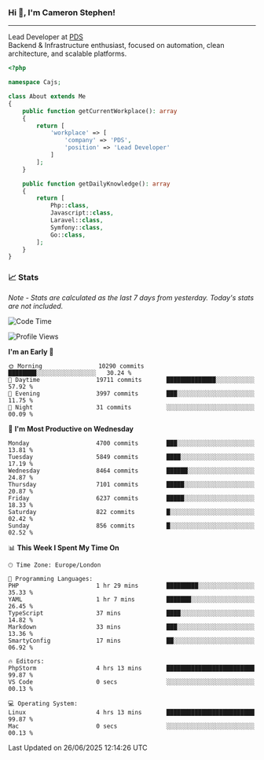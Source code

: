 ### Hi 👋, I'm Cameron Stephen!

---

Lead Developer at [PDS](https://prindatasolutions.co.uk)  
Backend & Infrastructure enthusiast, focused on automation, clean architecture, and scalable platforms.


```php
<?php

namespace Cajs;

class About extends Me
{
    public function getCurrentWorkplace(): array
    {
        return [
            'workplace' => [
                'company' => 'PDS',
                'position' => 'Lead Developer'
            ]
        ];
    }

    public function getDailyKnowledge(): array
    {
        return [
            Php::class,
            Javascript::class,
            Laravel::class,
            Symfony::class,
            Go::class,
        ];
    }
}
```

### 📈 Stats
<p><em>Note - Stats are calculated as the last 7 days from yesterday. Today's stats are not included.</em></p>


<!--START_SECTION:waka-->
![Code Time](http://img.shields.io/badge/Code%20Time-4%2C544%20hrs%2032%20mins-blue)

![Profile Views](http://img.shields.io/badge/Profile%20Views-0-blue)

**I'm an Early 🐤** 

```text
🌞 Morning                10290 commits       ████████░░░░░░░░░░░░░░░░░   30.24 % 
🌆 Daytime                19711 commits       ██████████████░░░░░░░░░░░   57.92 % 
🌃 Evening                3997 commits        ███░░░░░░░░░░░░░░░░░░░░░░   11.75 % 
🌙 Night                  31 commits          ░░░░░░░░░░░░░░░░░░░░░░░░░   00.09 % 
```
📅 **I'm Most Productive on Wednesday** 

```text
Monday                   4700 commits        ███░░░░░░░░░░░░░░░░░░░░░░   13.81 % 
Tuesday                  5849 commits        ████░░░░░░░░░░░░░░░░░░░░░   17.19 % 
Wednesday                8464 commits        ██████░░░░░░░░░░░░░░░░░░░   24.87 % 
Thursday                 7101 commits        █████░░░░░░░░░░░░░░░░░░░░   20.87 % 
Friday                   6237 commits        █████░░░░░░░░░░░░░░░░░░░░   18.33 % 
Saturday                 822 commits         █░░░░░░░░░░░░░░░░░░░░░░░░   02.42 % 
Sunday                   856 commits         █░░░░░░░░░░░░░░░░░░░░░░░░   02.52 % 
```


📊 **This Week I Spent My Time On** 

```text
🕑︎ Time Zone: Europe/London

💬 Programming Languages: 
PHP                      1 hr 29 mins        █████████░░░░░░░░░░░░░░░░   35.33 % 
YAML                     1 hr 7 mins         ███████░░░░░░░░░░░░░░░░░░   26.45 % 
TypeScript               37 mins             ████░░░░░░░░░░░░░░░░░░░░░   14.82 % 
Markdown                 33 mins             ███░░░░░░░░░░░░░░░░░░░░░░   13.36 % 
SmartyConfig             17 mins             ██░░░░░░░░░░░░░░░░░░░░░░░   06.92 % 

🔥 Editors: 
PhpStorm                 4 hrs 13 mins       █████████████████████████   99.87 % 
VS Code                  0 secs              ░░░░░░░░░░░░░░░░░░░░░░░░░   00.13 % 

💻 Operating System: 
Linux                    4 hrs 13 mins       █████████████████████████   99.87 % 
Mac                      0 secs              ░░░░░░░░░░░░░░░░░░░░░░░░░   00.13 % 
```


 Last Updated on 26/06/2025 12:14:26 UTC
<!--END_SECTION:waka-->
